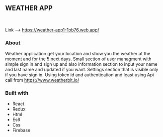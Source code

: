 <h2>WEATHER APP</h2> <br/>

Link --> https://weather-app1-1bb76.web.app/

<h3>About</h3>

Weather application get your location and show you the weather at the moment and for the 5 next days. Small section of user managment with simple sign in and sign up and also information section to input your name and last name and updated if you want. Settings section that is visible only if you have sign in. Using token id and authentication and least using Api call from https://www.weatherbit.io/ <br/>

<h3>Built with</h3>
<ul>
<li>React</li> 
<li>Redux</li> 
<li>Html</li> 
<li>Es6</li>
<li>Css</li> 
<li>Firebase</li> 
</ul>
